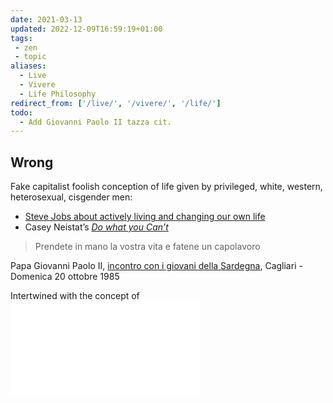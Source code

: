 ```yaml
---
date: 2021-03-13
updated: 2022-12-09T16:59:19+01:00
tags:
 - zen
 - topic
aliases:
  - Live
  - Vivere
  - Life Philosophy
redirect_from: ['/live/', '/vivere/', '/life/']
todo:
  - Add Giovanni Paolo II tazza cit.
---
```

## Wrong

Fake capitalist foolish conception of life given by privileged, white, western, heterosexual, cisgender men:

- [Steve Jobs about actively living and changing our own life](https://youtu.be/kYfNvmF0Bqw 'Steve Jobs Secrets of Life')
- Casey Neistat’s <cite>[Do what you Can’t](https://youtu.be/jG7dSXcfVqE 'DO WHAT YOU CAN’T')</cite>

> Prendete in mano la vostra vita e fatene un capolavoro

<p class='cite'>Papa Giovanni Paolo II, <a href='https://www.vatican.va/content/john-paul-ii/it/speeches/1985/october/documents/hf_jp-ii_spe_19851020_giovani-cagliari.html' title='Visita Pastorale in Sardegna: Incontro con i giovani della Sardegna (20 ottobre 1985) | Giovanni Paolo II'>incontro con i giovani della Sardegna</a>, Cagliari - Domenica 20 ottobre 1985</p>

Intertwined with the concept of ![Happiness](Happiness.md)
